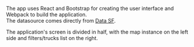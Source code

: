 The app uses React and Bootstrap for creating the user interface and Webpack to build the application.     
The datasource comes directly from [Data SF](https://data.sfgov.org/Permitting/Mobile-Food-Facility-Permit/rqzj-sfat). 

The application's screen is divided in half, with the map instance on the left side and filters/trucks list on the right.